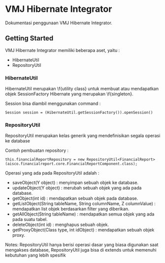 # VMJ Hibernate Integrator

Dokumentasi penggunaan VMJ Hibernate Integrator.

## Getting Started

VMJ Hibernate Integrator memiliki beberapa aset, yaitu :

- HibernateUtil
- RepositoryUtil

### HibernateUtil

HibernateUtil merupakan \f{utility class} untuk membuat atau mendapatkan objek SessionFactory Hibernate yang merupakan \f{singleton}. 

Session bisa diambil menggunakan command :

```
Session session = (HibernateUtil.getSessionFactory()).openSession()
```

### RepositoryUtil
RepositoryUtil merupakan kelas generik yang mendefinisikan segala operasi ke database

Contoh pembuatan repository :
```
this.financialReportRepository = new RepositoryUtil<FinancialReport>(aisco.financialreport.core.FinancialReportComponent.class);
```

Operasi yang ada pada RepositoryUtil adalah :
- saveObject(Y object) : menyimpan sebuah objek ke database.
- updateObject(Y object) : merubah sebuah objek yang ada pada database.
- getObject(int id) : mendapatkan sebuah objek pada database.
- getListObject(String tableName, String columnName, Z columnValue) : mendapatkan list objek berdasarkan filter yang diberikan.
- getAllObject(String tableName) : mendapatkan semua objek yang ada pada suatu tabel.
- deleteObject(int id) : menghapus sebuah objek.
- getProxyObject(Class<T> type, int idObject) : mendapatkan sebuah objek proxy.

Notes: RepositoryUtil hanya berisi operasi dasar yang biasa digunakan saat mengakses database, RepositoryUtil juga bisa di extends untuk memenuhi kebutuhan yang lebih spesifik